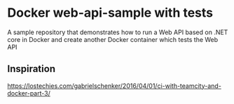 # Docker web-api-sample with tests
A sample repository that demonstrates how to run a Web API based on .NET core in Docker and create another Docker container which tests the Web API


## Inspiration
https://lostechies.com/gabrielschenker/2016/04/01/ci-with-teamcity-and-docker-part-3/  
